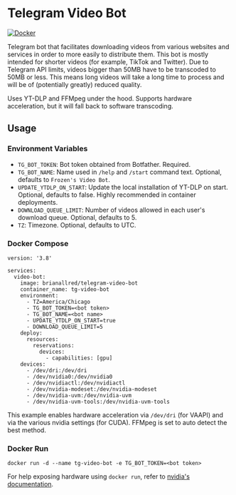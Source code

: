 # Telegram Video Bot

[![Docker](https://img.shields.io/docker/pulls/brianallred/telegram-video-bot)](https://hub.docker.com/r/brianallred/telegram-video-bot/)

Telegram bot that facilitates downloading videos from various websites and services in order to more easily to distribute them. This bot is mostly intended for shorter videos (for example, TikTok and Twitter). Due to Telegram API limits, videos bigger than 50MB have to be transcoded to 50MB or less. This means long videos will take a long time to process and will be of (potentially greatly) reduced quality.

Uses YT-DLP and FFMpeg under the hood. Supports hardware acceleration, but it will fall back to software transcoding.

## Usage

### Environment Variables

- `TG_BOT_TOKEN`: Bot token obtained from Botfather. Required.
- `TG_BOT_NAME`: Name used in `/help` and `/start` command text. Optional, defaults to `Frozen's Video Bot`.
- `UPDATE_YTDLP_ON_START`: Update the local installation of YT-DLP on start. Optional, defaults to false. Highly recommended in container deployments.
- `DOWNLOAD_QUEUE_LIMIT`: Number of videos allowed in each user's download queue. Optional, defaults to 5.
- `TZ`: Timezone. Optional, defaults to UTC.

### Docker Compose

```Docker
version: '3.8'

services:
  video-bot:
    image: brianallred/telegram-video-bot
    container_name: tg-video-bot
    environment:
      - TZ=America/Chicago
      - TG_BOT_TOKEN=<bot token>
      - TG_BOT_NAME=<bot name>
      - UPDATE_YTDLP_ON_START=true
      - DOWNLOAD_QUEUE_LIMIT=5
    deploy:
      resources:
        reservations:
          devices:
            - capabilities: [gpu]
    devices:
      - /dev/dri:/dev/dri
      - /dev/nvidia0:/dev/nvidia0
      - /dev/nvidiactl:/dev/nvidiactl
      - /dev/nvidia-modeset:/dev/nvidia-modeset
      - /dev/nvidia-uvm:/dev/nvidia-uvm
      - /dev/nvidia-uvm-tools:/dev/nvidia-uvm-tools
```

This example enables hardware acceleration via `/dev/dri` (for VAAPI) and via the various nvidia settings (for CUDA). FFMpeg is set to auto detect the best method.

### Docker Run

`docker run -d --name tg-video-bot -e TG_BOT_TOKEN=<bot token>`

For help exposing hardware using `docker run`, refer to [nvidia's documentation](https://docs.nvidia.com/datacenter/cloud-native/container-toolkit/user-guide.html).
